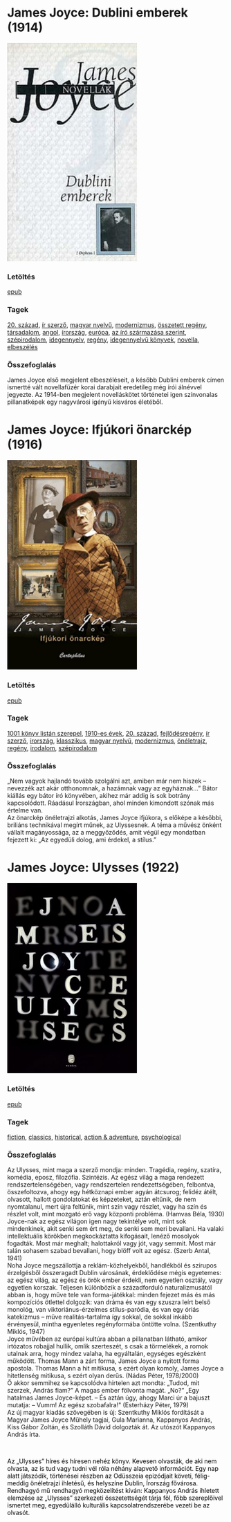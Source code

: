 # <a name="id_455">James Joyce: Dublini emberek (1914)</a>
<img src="https://github.com/BercziSandor/calibre_lib/raw/main/libs/main/James%20Joyce/Dublini%20emberek%20%28455%29/cover.jpg" alt="cover" width="300"/>

### Letöltés
[epub](https://github.com/BercziSandor/calibre_lib/raw/main/libs/main/James%20Joyce/Dublini%20emberek%20%28455%29/Dublini%20emberek%20-%20James%20Joyce.epub)

### Tagek
[20. század](https://github.com/berczisandor/calibre_lib/libs/main/_tags/20.%20sz%c3%a1zad.md), [ír szerző](https://github.com/berczisandor/calibre_lib/libs/main/_tags/%c3%adr%20szerz%c5%91.md), [magyar nyelvű](https://github.com/berczisandor/calibre_lib/libs/main/_tags/magyar%20nyelv%c5%b1.md), [modernizmus](https://github.com/berczisandor/calibre_lib/libs/main/_tags/modernizmus.md), [összetett regény](https://github.com/berczisandor/calibre_lib/libs/main/_tags/%c3%b6sszetett%20reg%c3%a9ny.md), [társadalom](https://github.com/berczisandor/calibre_lib/libs/main/_tags/t%c3%a1rsadalom.md), [angol](https://github.com/berczisandor/calibre_lib/libs/main/_tags/angol.md), [írország](https://github.com/berczisandor/calibre_lib/libs/main/_tags/%c3%8drorsz%c3%a1g.md), [európa](https://github.com/berczisandor/calibre_lib/libs/main/_tags/eur%c3%b3pa.md), [az író származása szerint](https://github.com/berczisandor/calibre_lib/libs/main/_tags/az%20%c3%adr%c3%b3%20sz%c3%a1rmaz%c3%a1sa%20szerint.md), [szépirodalom](https://github.com/berczisandor/calibre_lib/libs/main/_tags/sz%c3%a9pirodalom.md), [idegennyelv](https://github.com/berczisandor/calibre_lib/libs/main/_tags/idegennyelv.md), [regény](https://github.com/berczisandor/calibre_lib/libs/main/_tags/reg%c3%a9ny.md), [idegennyelvű könyvek](https://github.com/berczisandor/calibre_lib/libs/main/_tags/idegennyelv%c5%b1%20k%c3%b6nyvek.md), [novella](https://github.com/berczisandor/calibre_lib/libs/main/_tags/novella.md), [elbeszélés](https://github.com/berczisandor/calibre_lib/libs/main/_tags/elbesz%c3%a9l%c3%a9s.md)

### Összefoglalás
<div>
<p>James Joyce első megjelent elbeszéléseit, a később Dublini emberek címen ismertté vált novellafüzér korai darabjait eredetileg még írói álnévvel jegyezte. Az 1914-ben megjelent novelláskötet történetei igen színvonalas pillanatképek egy nagyvárosi igényű kisváros életéből.</p></div>


# <a name="id_456">James Joyce: Ifjúkori önarckép (1916)</a>
<img src="https://github.com/BercziSandor/calibre_lib/raw/main/libs/main/James%20Joyce/Ifjukori%20onarckep%20%28456%29/cover.jpg" alt="cover" width="300"/>

### Letöltés
[epub](https://github.com/BercziSandor/calibre_lib/raw/main/libs/main/James%20Joyce/Ifjukori%20onarckep%20%28456%29/Ifjukori%20onarckep%20-%20James%20Joyce.epub)

### Tagek
[1001 könyv listán szerepel](https://github.com/berczisandor/calibre_lib/libs/main/_tags/1001%20k%c3%b6nyv%20list%c3%a1n%20szerepel.md), [1910-es évek](https://github.com/berczisandor/calibre_lib/libs/main/_tags/1910-es%20%c3%a9vek.md), [20. század](https://github.com/berczisandor/calibre_lib/libs/main/_tags/20.%20sz%c3%a1zad.md), [fejlődésregény](https://github.com/berczisandor/calibre_lib/libs/main/_tags/fejl%c5%91d%c3%a9sreg%c3%a9ny.md), [ír szerző](https://github.com/berczisandor/calibre_lib/libs/main/_tags/%c3%adr%20szerz%c5%91.md), [írország](https://github.com/berczisandor/calibre_lib/libs/main/_tags/%c3%8drorsz%c3%a1g.md), [klasszikus](https://github.com/berczisandor/calibre_lib/libs/main/_tags/klasszikus.md), [magyar nyelvű](https://github.com/berczisandor/calibre_lib/libs/main/_tags/magyar%20nyelv%c5%b1.md), [modernizmus](https://github.com/berczisandor/calibre_lib/libs/main/_tags/modernizmus.md), [önéletrajz](https://github.com/berczisandor/calibre_lib/libs/main/_tags/%c3%b6n%c3%a9letrajz.md), [regény](https://github.com/berczisandor/calibre_lib/libs/main/_tags/reg%c3%a9ny.md), [irodalom](https://github.com/berczisandor/calibre_lib/libs/main/_tags/irodalom.md), [szépirodalom](https://github.com/berczisandor/calibre_lib/libs/main/_tags/sz%c3%a9pirodalom.md)

### Összefoglalás
<div>
<p>„Nem vagyok hajlandó tovább szolgálni azt, amiben már nem hiszek – nevezzék azt akár otthonomnak, a hazámnak vagy az egyháznak…” Bátor kiállás egy bátor író könyvében, akihez már addig is sok botrány kapcsolódott. Ráadásul Írországban, ahol minden kimondott szónak más értelme van.<br>Az önarckép önéletrajzi alkotás, James Joyce ifjúkora, s előképe a későbbi, briliáns technikával megírt műnek, az Ulyssesnek. A téma a művész önként vállalt magányossága, az a meggyőződés, amit végül egy mondatban fejezett ki: „Az egyedüli dolog, ami érdekel, a stílus.”</p></div>


# <a name="id_1473">James Joyce: Ulysses (1922)</a>
<img src="https://github.com/BercziSandor/calibre_lib/raw/main/libs/main/James%20Joyce/Ulysses%20%281473%29/cover.jpg" alt="cover" width="300"/>

### Letöltés
[epub](https://github.com/BercziSandor/calibre_lib/raw/main/libs/main/James%20Joyce/Ulysses%20%281473%29/Ulysses%20-%20James%20Joyce.epub)

### Tagek
[fiction](https://github.com/berczisandor/calibre_lib/libs/main/_tags/fiction.md), [classics](https://github.com/berczisandor/calibre_lib/libs/main/_tags/classics.md), [historical](https://github.com/berczisandor/calibre_lib/libs/main/_tags/historical.md), [action & adventure](https://github.com/berczisandor/calibre_lib/libs/main/_tags/action%20%26%20adventure.md), [psychological](https://github.com/berczisandor/calibre_lib/libs/main/_tags/psychological.md)

### Összefoglalás
<div>
<p>Az ​Ulysses, mint maga a szerző mondja: minden. Tragédia, regény, szatíra, komédia, eposz, filozófia. Szintézis. Az egész világ a maga rendezett rendszertelenségében, vagy rendszertelen rendezettségében, felbontva, összefoltozva, ahogy egy hétköznapi ember agyán átcsurog; felidéz átélt, olvasott, hallott gondolatokat és képzeteket, aztán eltűnik, de nem nyomtalanul, mert újra feltűnik, mint szín vagy részlet, vagy ha szín és részlet volt, mint mozgató erő vagy központi probléma. (Hamvas Béla, 1930)<br>Joyce-nak az egész világon igen nagy tekintélye volt, mint sok mindenkinek, akit senki sem ért meg, de senki sem meri bevallani. Ha valaki intellektuális körökben megkockáztatta kifogásait, lenéző mosolyok fogadták. Most már meghalt; halottakról vagy jót, vagy semmit. Most már talán sohasem szabad bevallani, hogy blöff volt az egész. (Szerb Antal, 1941)<br>Noha Joyce megszállottja a reklám-közhelyekből, handlékból és szirupos érzelgésből összeragadt Dublin városának, érdeklődése mégis egyetemes: az egész világ, az egész és örök ember érdekli, nem egyetlen osztály, vagy egyetlen korszak. Teljesen különbözik a századforduló naturalizmusától abban is, hogy műve tele van forma-játékkal: minden fejezet más és más kompozíciós ötlettel dolgozik: van dráma és van egy szuszra leírt belső monológ, van viktoriánus-érzelmes stílus-paródia, és van egy óriás katekizmus – műve realitás-tartalma így sokkal, de sokkal inkább érvényesül, mintha egyenletes regényformába öntötte volna. (Szentkuthy Miklós, 1947)<br>Joyce művében az európai kultúra abban a pillanatban látható, amikor irtózatos robajjal hullik, omlik szerteszét, s csak a törmelékek, a romok utalnak arra, hogy mindez valaha, ha egyáltalán, egységes egészként működött. Thomas Mann a zárt forma, James Joyce a nyitott forma apostola. Thomas Mann a hit mitikusa, s ezért olyan komoly, James Joyce a hitetlenség mitikusa, s ezért olyan derűs. (Nádas Péter, 1978/2000)<br>Ő akkor semmihez se kapcsolódva hirtelen azt mondta: „Tudod, mit szerzek, András fiam?” A magas ember fölvonta magát. „No?” „Egy hatalmas James Joyce-képet. – És aztán úgy, ahogy Marci úr a bajuszt mutatja: – Vumm! Az egész szobafalra!" (Esterházy Péter, 1979)<br>Az új magyar kiadás szövegében is új: Szentkuthy Miklós fordítását a Magyar James Joyce Műhely tagjai, Gula Marianna, Kappanyos András, Kiss Gábor Zoltán, és Szolláth Dávid dolgozták át. Az utószót Kappanyos András írta.</p>
<p> </p>
<p><span style="color: #000000">Az „Ulysses” híres és híresen nehéz könyv. Kevesen olvasták, de aki nem olvasta, az is tud vagy tudni vél róla néhány alapvető információt. Egy nap alatt játszódik, történései részben az Odüsszeia epizódjait követi, félig-meddig önéletrajzi ihletésű, és helyszíne Dublin, Írország fővárosa. Rendhagyó mű rendhagyó megközelítést kíván: Kappanyos András ihletett elemzése az „Ulysses” szerkezeti összetettségét tárja föl, főbb szereplőivel ismertet meg, egyedülálló kulturális kapcsolatrendszerébe vezeti be az olvasót. </span></p>
<p style="color: #000000"> </p>
<p style="color: #000000"> </p>
<p> </p>
<p> </p></div>


